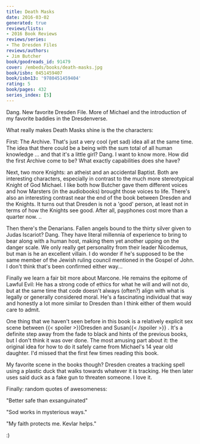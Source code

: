 ```yaml
---
title: Death Masks
date: 2016-03-02
generated: true
reviews/lists:
- 2016 Book Reviews
reviews/series:
- The Dresden Files
reviews/authors:
- Jim Butcher
book/goodreads_id: 91479
cover: /embeds/books/death-masks.jpg
book/isbn: 0451459407
book/isbn13: '9780451459404'
rating: 5
book/pages: 432
series_index: [5]
---
```

Dang. New favorite Dresden File. More of Michael and the introduction of my favorite baddies in the Dresdenverse.  

What really makes Death Masks shine is the the characters:  

<!--more-->

First: The Archive. That's just a very cool (yet sad) idea all at the same time. The idea that there could be a being with the sum total of all human knowledge ... and that it's a little girl? Dang. I want to know more. How did the first Archive come to be? What exactly capabilities does she have?  

Next, two more Knights: an atheist and an accidental Baptist. Both are interesting characters, especially in contrast to the much more stereotypical Knight of God Michael. I like both how Butcher gave them different voices and how Marsters (in the audiobooks) brought those voices to life. There's also an interesting contrast near the end of the book between Dresden and the Knights. It turns out that Dresden is not a 'good' person, at least not in terms of how the Knights see good. After all, payphones cost more than a quarter now. ..  

Then there's the Denarians. Fallen angels bound to the thirty silver given to Judas Iscariot? Dang. They have literal millennia of experience to bring to bear along with a human host, making them yet another upping on the danger scale. We only really get personality from their leader Nicodemus, but man is he an excellent villain. I do wonder if he's supposed to be the same member of the Jewish ruling council mentioned in the Gospel of John. I don't think that's been confirmed either way...  

Finally we learn a fair bit more about Marcone. He remains the epitome of Lawful Evil: He has a strong code of ethics for what he will and will not do, but at the same time that code doesn't always (often?) align with what is legally or generally considered moral. He's a fascinating individual that way and honestly a lot more similar to Dresden than I think either of them would care to admit.  

One thing that we haven't seen before in this book is a relatively explicit sex scene between  {{< spoiler >}}Dresden and Susan{{< /spoiler >}}  . It's a definite step away from the fade to black and hints of the previous books, but I don't think it was over done. The most amusing part about it: the original idea for how to do it safely came from Michael's 14 year old daughter. I'd missed that the first few times reading this book.  

My favorite scene in the books though? Dresden creates a tracking spell using a plastic duck that walks towards whatever it is tracking. He then later uses said duck as a fake gun to threaten someone. I love it.  

Finally: random quotes of awesomeness:  

"Better safe than exsanguinated"  

"Sod works in mysterious ways."  

"My faith protects me. Kevlar helps."  

:)